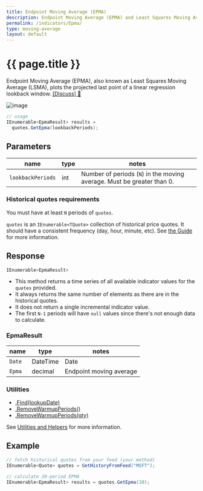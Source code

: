 ```yaml
---
title: Endpoint Moving Average (EPMA)
description: Endpoint Moving Average (EPMA) and Least Squares Moving Average (LSMA)
permalink: /indicators/Epma/
type: moving-average
layout: default
---
```


# {{ page.title }}

Endpoint Moving Average (EPMA), also known as Least Squares Moving Average (LSMA), plots the projected last point of a linear regression lookback window.
[[Discuss] :speech_balloon:]({{site.github.repository_url}}/discussions/371 "Community discussion about this indicator")

![image]({{site.baseurl}}/assets/charts/Epma.png)

```csharp
// usage
IEnumerable<EpmaResult> results =
  quotes.GetEpma(lookbackPeriods);  
```

## Parameters

| name | type | notes
| -- |-- |--
| `lookbackPeriods` | int | Number of periods (`N`) in the moving average.  Must be greater than 0.

### Historical quotes requirements

You must have at least `N` periods of `quotes`.

`quotes` is an `IEnumerable<TQuote>` collection of historical price quotes.  It should have a consistent frequency (day, hour, minute, etc).  See [the Guide]({{site.baseurl}}/guide/#historical-quotes) for more information.

## Response

```csharp
IEnumerable<EpmaResult>
```

- This method returns a time series of all available indicator values for the `quotes` provided.
- It always returns the same number of elements as there are in the historical quotes.
- It does not return a single incremental indicator value.
- The first `N-1` periods will have `null` values since there's not enough data to calculate.

### EpmaResult

| name | type | notes
| -- |-- |--
| `Date` | DateTime | Date
| `Epma` | decimal | Endpoint moving average

### Utilities

- [.Find(lookupDate)]({{site.baseurl}}/utilities#find-indicator-result-by-date)
- [.RemoveWarmupPeriods()]({{site.baseurl}}/utilities#remove-warmup-periods)
- [.RemoveWarmupPeriods(qty)]({{site.baseurl}}/utilities#remove-warmup-periods)

See [Utilities and Helpers]({{site.baseurl}}/utilities#utilities-for-indicator-results) for more information.

## Example

```csharp
// fetch historical quotes from your feed (your method)
IEnumerable<Quote> quotes = GetHistoryFromFeed("MSFT");

// calculate 20-period EPMA
IEnumerable<EpmaResult> results = quotes.GetEpma(20);
```
